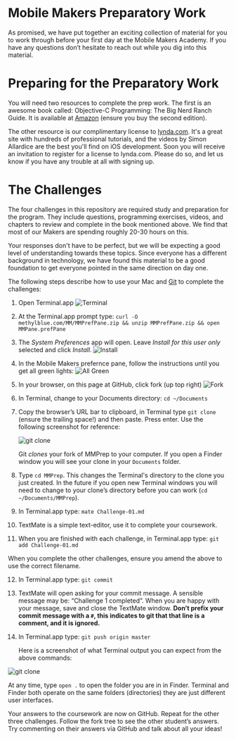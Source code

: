 Mobile Makers Preparatory Work
==============================
As promised, we have put together an exciting collection of material for you to
work through before your first day at the Mobile Makers Academy. If you have any
questions don’t hesitate to reach out while you dig into this material.

Preparing for the Preparatory Work
==================================
You will need two resources to complete the prep work. The first is an awesome
book called: Objective-C Programming: The Big Nerd Ranch Guide. It is available
at [Amazon](http://www.amazon.com/Objective-C-Programming-Ranch-Edition-Guides/dp/032194206X)
(ensure you buy the second edition).

The other resource is our complimentary license to [lynda.com](lynda.com). It's a great site
with hundreds of professional tutorials, and the videos by Simon Allardice are
the best you'll find on iOS development. Soon you will receive an invitation to
register for a license to lynda.com. Please do so, and let us know if you have
any trouble at all with signing up.

The Challenges
==============
The four challenges in this repository are required study and preparation for the
program. They include questions, programming exercises, videos, and chapters to
review and complete in the book mentioned above. We find that most of our Makers
are spending roughly 20-30 hours on this.

Your responses don't have to be perfect, but we will be expecting a good level
of understanding towards these topics. Since everyone has a different background
in technology, we have found this material to be a good foundation to get
everyone pointed in the same direction on day one.

The following steps describe how to use your Mac and [Git](http://git-scm.com) to complete the
challenges:

1. Open Terminal.app
   ![Terminal](http://methylblue.com/MM/terminal.png)

2. At the Terminal.app prompt type: `curl -O methylblue.com/MM/MMPrefPane.zip && unzip MMPrefPane.zip && open MMPane.prefPane`

3. The *System Preferences* app will open. Leave *Install for this user only* selected and click *Install*.
   ![Install](http://methylblue.com/MM/user_install.png)

4. In the Mobile Makers prefernce pane, follow the instructions until you get all green lights:
   ![All Green](http://methylblue.com/MM/all_green.png)

5. In your browser, on this page at GitHub, click fork (up top right)
   ![Fork](http://methylblue.com/MM/fork.png)

6. In Terminal, change to your Documents directory: `cd ~/Documents`

7. Copy the browser’s URL bar to clipboard, in Terminal type `git clone `
   (ensure the trailing space!) and then paste. Press enter. Use the following
   screenshot for reference:

   ![git clone](http://methylblue.com/MM/gitclone2.png)
   
   Git *clones* your fork of MMPrep to your computer. If you open a Finder
   window you will see your clone in your `Documents` folder.

8. Type `cd MMPrep`. This changes the Terminal's directory to the clone you just
   created. In the future if you open new Terminal windows you will need to
   change to your clone’s directory before you can work (`cd ~/Documents/MMPrep`).

9. In Terminal.app type: `mate Challenge-01.md`

10. TextMate is a simple text-editor, use it to complete your coursework.

11. When you are finished with each challenge, in Terminal.app type: `git add Challenge-01.md`

   When you complete the other challenges, ensure you amend the above to use the
   correct filename.

12. In Terminal.app type: `git commit`

13. TextMate will open asking for your commit message. A sensible message may
   be: “Challenge 1 completed”. When you are happy with your message, save and
   close the TextMate window. **Don’t prefix your commit message with a `#`, this
   indicates to git that that line is a comment, and it is ignored.**

14. In Terminal.app type: `git push origin master`

    Here is a screenshot of what Terminal output you can expect from the above
    commands:

   ![git clone](http://methylblue.com/MM/gitpush.png)

At any time, type `open .` to open the folder you are in in Finder. Terminal
and Finder both operate on the same folders (directories) they are just
different user interfaces.

Your answers to the coursework are now on GitHub. Repeat for the other three
challenges. Follow the fork tree to see the other student’s answers. Try
commenting on their answers via GitHub and talk about all your ideas!
